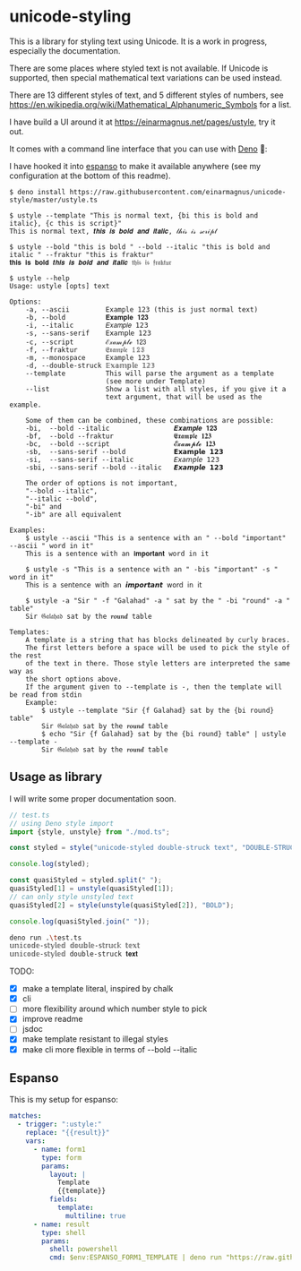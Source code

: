 # unicode-styling

This is a library for styling text using Unicode. It is a work in progress, especially the documentation.

There are some places where styled text is not available. If Unicode is supported, then special mathematical text variations can be used instead.

There are 13 different styles of text, and 5 different styles of numbers, see https://en.wikipedia.org/wiki/Mathematical_Alphanumeric_Symbols for a list.

I have build a UI around it at <https://einarmagnus.net/pages/ustyle>, try it out.

It comes with a command line interface that you can use with [Deno][] 🦕:

I have hooked it into [espanso][] to make it available anywhere (see my configuration at the bottom of this readme).

   [Deno]: https://deno.land/
   [espanso]: espanso.org/

```
$ deno install https://raw.githubusercontent.com/einarmagnus/unicode-style/master/ustyle.ts

$ ustyle --template "This is normal text, {bi this is bold and italic}, {c this is script}"
This is normal text, 𝒕𝒉𝒊𝒔 𝒊𝒔 𝒃𝒐𝒍𝒅 𝒂𝒏𝒅 𝒊𝒕𝒂𝒍𝒊𝒄, 𝓉𝒽𝒾𝓈 𝒾𝓈 𝓈𝒸𝓇𝒾𝓅𝓉

$ ustyle --bold "this is bold " --bold --italic "this is bold and italic " --fraktur "this is fraktur"
𝐭𝐡𝐢𝐬 𝐢𝐬 𝐛𝐨𝐥𝐝 𝒕𝒉𝒊𝒔 𝒊𝒔 𝒃𝒐𝒍𝒅 𝒂𝒏𝒅 𝒊𝒕𝒂𝒍𝒊𝒄 𝔱𝔥𝔦𝔰 𝔦𝔰 𝔣𝔯𝔞𝔨𝔱𝔲𝔯

$ ustyle --help
Usage: ustyle [opts] text

Options:
    -a, --ascii         Example 123 (this is just normal text)
    -b, --bold          𝐄𝐱𝐚𝐦𝐩𝐥𝐞 𝟏𝟐𝟑
    -i, --italic        𝐸𝑥𝑎𝑚𝑝𝑙𝑒 𝟣𝟤𝟥
    -s, --sans-serif    𝖤𝗑𝖺𝗆𝗉𝗅𝖾 𝟣𝟤𝟥
    -c, --script        ℰ𝓍𝒶𝓂𝓅𝓁ℯ 𝟣𝟤𝟥
    -f, --fraktur       𝔈𝔵𝔞𝔪𝔭𝔩𝔢 𝟙𝟚𝟛
    -m, --monospace     𝙴𝚡𝚊𝚖𝚙𝚕𝚎 𝟷𝟸𝟹
    -d, --double-struck 𝔼𝕩𝕒𝕞𝕡𝕝𝕖 𝟙𝟚𝟛
    --template          This will parse the argument as a template
                        (see more under Template)
    --list              Show a list with all styles, if you give it a
                        text argument, that will be used as the example.

    Some of them can be combined, these combinations are possible:
    -bi,  --bold --italic                𝑬𝒙𝒂𝒎𝒑𝒍𝒆 𝟏𝟐𝟑
    -bf,  --bold --fraktur               𝕰𝖝𝖆𝖒𝖕𝖑𝖊 𝟏𝟐𝟑
    -bc,  --bold --script                𝓔𝔁𝓪𝓶𝓹𝓵𝓮 𝟏𝟐𝟑
    -sb,  --sans-serif --bold            𝗘𝘅𝗮𝗺𝗽𝗹𝗲 𝟭𝟮𝟯
    -si,  --sans-serif --italic          𝘌𝘹𝘢𝘮𝘱𝘭𝘦 𝟣𝟤𝟥
    -sbi, --sans-serif --bold --italic   𝙀𝙭𝙖𝙢𝙥𝙡𝙚 𝟭𝟮𝟯

    The order of options is not important,
    "--bold --italic",
    "--italic --bold",
    "-bi" and
    "-ib" are all equivalent

Examples:
    $ ustyle --ascii "This is a sentence with an " --bold "important" --ascii " word in it"
    This is a sentence with an 𝐢𝐦𝐩𝐨𝐫𝐭𝐚𝐧𝐭 word in it

    $ ustyle -s "This is a sentence with an " -bis "important" -s " word in it"
    𝖳𝗁𝗂𝗌 𝗂𝗌 𝖺 𝗌𝖾𝗇𝗍𝖾𝗇𝖼𝖾 𝗐𝗂𝗍𝗁 𝖺𝗇 𝙞𝙢𝙥𝙤𝙧𝙩𝙖𝙣𝙩 𝗐𝗈𝗋𝖽 𝗂𝗇 𝗂𝗍

    $ ustyle -a "Sir " -f "Galahad" -a " sat by the " -bi "round" -a " table"
    Sir 𝔊𝔞𝔩𝔞𝔥𝔞𝔡 sat by the 𝒓𝒐𝒖𝒏𝒅 table

Templates:
    A template is a string that has blocks delineated by curly braces.
    The first letters before a space will be used to pick the style of the rest
    of the text in there. Those style letters are interpreted the same way as
    the short options above.
    If the argument given to --template is -, then the template will be read from stdin
    Example:
        $ ustyle --template "Sir {f Galahad} sat by the {bi round} table"
        Sir 𝔊𝔞𝔩𝔞𝔥𝔞𝔡 sat by the 𝒓𝒐𝒖𝒏𝒅 table
        $ echo "Sir {f Galahad} sat by the {bi round} table" | ustyle --template -
        Sir 𝔊𝔞𝔩𝔞𝔥𝔞𝔡 sat by the 𝒓𝒐𝒖𝒏𝒅 table

```

## Usage as library

I will write some proper documentation soon.

```typescript
// test.ts
// using Deno style import
import {style, unstyle} from "./mod.ts";

const styled = style("unicode-styled double-struck text", "DOUBLE-STRUCK");

console.log(styled);

const quasiStyled = styled.split(" ");
quasiStyled[1] = unstyle(quasiStyled[1]);
// can only style unstyled text
quasiStyled[2] = style(unstyle(quasiStyled[2]), "BOLD");

console.log(quasiStyled.join(" "));
```

```bash
deno run .\test.ts
𝕦𝕟𝕚𝕔𝕠𝕕𝕖-𝕤𝕥𝕪𝕝𝕖𝕕 𝕕𝕠𝕦𝕓𝕝𝕖-𝕤𝕥𝕣𝕦𝕔𝕜 𝕥𝕖𝕩𝕥
𝕦𝕟𝕚𝕔𝕠𝕕𝕖-𝕤𝕥𝕪𝕝𝕖𝕕 double-struck 𝐭𝐞𝐱𝐭
```


TODO:
- [x] make a template literal, inspired by chalk
- [x] cli
- [ ] more flexibility around which number style to pick
- [x] improve readme
- [ ] jsdoc
- [x] make template resistant to illegal styles
- [x] make cli more flexible in terms of --bold --italic

## Espanso

This is my setup for espanso:

```yaml
matches:
  - trigger: ":ustyle:"
    replace: "{{result}}"
    vars:
      - name: form1
        type: form
        params:
          layout: |
            Template                                                                             🦕
            {{template}}
          fields:
            template:
              multiline: true
      - name: result
        type: shell
        params:
          shell: powershell
          cmd: $env:ESPANSO_FORM1_TEMPLATE | deno run "https://raw.githubusercontent.com/einarmagnus/unicode-style/master/ustyle.ts" --template -
```
